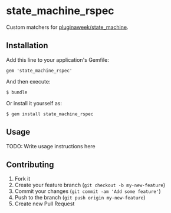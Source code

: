 # state_machine_rspec

Custom matchers for [pluginaweek/state_machine](https://github.com/pluginaweek/state_machine).

## Installation

Add this line to your application's Gemfile:

    gem 'state_machine_rspec'

And then execute:

    $ bundle

Or install it yourself as:

    $ gem install state_machine_rspec

## Usage

TODO: Write usage instructions here

## Contributing

1. Fork it
2. Create your feature branch (`git checkout -b my-new-feature`)
3. Commit your changes (`git commit -am 'Add some feature'`)
4. Push to the branch (`git push origin my-new-feature`)
5. Create new Pull Request
